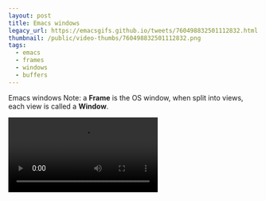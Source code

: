 ```yaml
---
layout: post
title: Emacs windows
legacy_url: https://emacsgifs.github.io/tweets/760498832501112832.html
thumbnail: /public/video-thumbs/760498832501112832.png
tags:
  - emacs
  - frames
  - windows
  - buffers
---
```


Emacs windows Note: a **Frame** is the OS window, when split into views, each view is called a **Window**.

<video controls autoplay loop>
  <source src="/public/videos/760498832501112832.mp4" type="video/mp4">
    Sorry your browser does not support the video tag, maybe time to upgrade?
</video>
